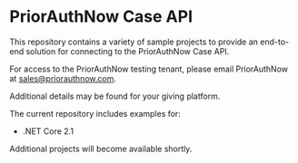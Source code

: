 # PriorAuthNow Case API

This repository contains a variety of sample projects to provide an end-to-end solution for connecting to the PriorAuthNow Case API.  

For access to the PriorAuthNow testing tenant, please email PriorAuthNow at sales@priorauthnow.com.

Additional details may be found for your giving platform. 

The current repository includes examples for:
- .NET Core 2.1

Additional projects will become available shortly.

